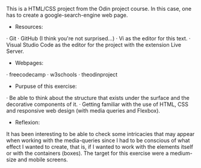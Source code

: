 This is a HTML/CSS project from the Odin project course. In this case, one has to create a google-search-engine web page.

- Resources:

 · Git
 · GitHub (I think you're not surprised...)
 · Vi as the editor for this text.
 · Visual Studio Code as the editor for the project with the extension Live Server.


- Webpages:

 · freecodecamp
 · w3schools
 · theodinproject 


- Purpuse of this exercise:

 · Be able to think about the structure that exists under the surface and the decorative components of it.
 · Getting familiar with the use of HTML, CSS and responsive web design (with media queries and Flexbox).


- Reflexion:

It has been interesting to be able to check some intricacies that may appear when working with the media-queries since I had to be conscious of what effect I wanted to create, that is, if I wanted to work with the elements itself or with the containers (boxes).
The target for this exercise were a medium-size and mobile screens.
